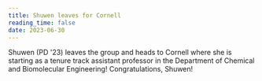 ```yaml
---
title: Shuwen leaves for Cornell
reading_time: false
date: 2023-06-30
---
```


Shuwen (PD '23) leaves the group and heads to Cornell where she is starting as a tenure track assistant professor in the Department of Chemical and Biomolecular Engineering! Congratulations, Shuwen! 

<!--more-->
